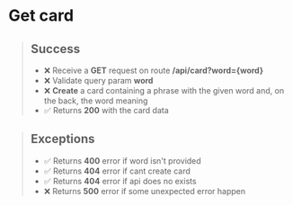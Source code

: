 # Get card

> ## Success
> - ❌ Receive a **GET** request on route **/api/card?word={word}** 
> - ❌ Validate query param **word**
> - ❌ **Create** a card containing a phrase with the given word and, on the back, the word meaning 
> - ✅ Returns **200** with the card data

> ## Exceptions
> - ✅ Returns **400** error if word isn't provided
> - ✅ Returns **404** error if cant create card
> - ✅ Returns **404** error if api does no exists
> - ❌ Returns **500** error if some unexpected error happen